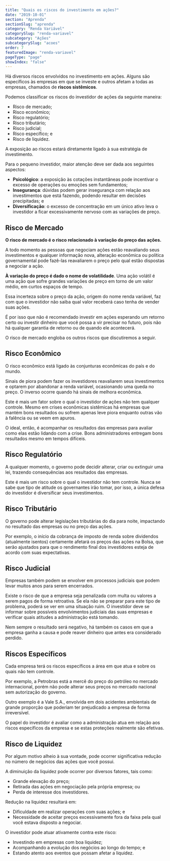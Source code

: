 ```yaml
---
title: "Quais os riscos do investimento em ações?"
date: "2019-10-01"
section: "Aprenda"
sectionSlug: "aprenda"
category: "Renda Variável"
categorySlug: "renda-variavel"
subcategory: "Ações"
subcategorySlug: "acoes"
order: 7
featuredImage: "renda-variavel"
pageType: "page"
showIndex: "false"
---
```


Há diversos riscos envolvidos no investimento em ações. Alguns são específicos às empresas em que se investe e outros afetam a todas as empresas, chamados de **riscos sistêmicos**.

Podemos classificar os riscos do investidor de ações da seguinte maneira:

- Risco de mercado;
- Risco econômico;
- Risco regulatório;
- Risco tributário;
- Risco judicial;
- Risco específico; e
- Risco de liquidez.


A exposição ao riscos estará diretamente ligado à sua estratégia de investimento.

Para o pequeno investidor, maior atenção deve ser dada aos seguintes aspectos:

- **Psicológico**: a exposição às cotações instantâneas pode incentivar o excesso de operações ou emoções sem fundamentos;
- **Insegurança**: dúvidas podem gerar insegurança com relação aos investimentos que está fazendo, podendo resultar em decisões precipitadas; e
- **Diversificação**: o excesso de concentração em um único ativo leva o investidor a ficar excessivamente nervoso com as variações de preço.



## Risco de Mercado

**O risco de mercado é o risco relacionado à variação do preço das ações.**

A todo momento as pessoas que negociam ações estão reavaliando seus investimentos e qualquer informação nova, alteração econômica ou política governamental pode fazê-las reavaliarem o preço pelo qual estão dispostas a negociar a ação. 

**À variação do preço é dado o nome de volatilidade**. Uma ação volátil é uma ação que sofre grandes variações de preço em torno de um valor médio, em curtos espaços de tempo.

Essa incerteza sobre o preço da ação, origem do nome renda variável, faz com que o investidor não saiba qual valor receberá caso tenha de vender suas ações. 

É por isso que não é recomendado investir em ações esperando um retorno certo ou investir dinheiro que você possa a vir precisar no futuro, pois não há qualquer garantia de retorno ou de quando ele acontecerá.

O risco de mercado engloba os outros riscos que discutiremos a seguir.

## Risco Econômico

O risco econômico está ligado às conjunturas econômicas do país e do mundo. 

Sinais de piora podem fazer os investidores reavaliarem seus investimentos e optarem por abandonar a renda variável, ocasionando uma queda no preço. O inverso ocorre quando há sinais de melhora econômica. 

Este é mais um fator sobre o qual o investidor de ações não tem qualquer controle. Mesmo em crises econômicas sistêmicas há empresas que mantém bons resultados ou sofrem apenas leve piora enquanto outras vão à falência ou se veem em apuros. 

O ideal, então, é acompanhar os resultados das empresas para avaliar como elas estão lidando com a crise. Bons administradores entregam bons resultados mesmo em tempos difíceis.

## Risco Regulatório

A qualquer momento, o governo pode decidir alterar, criar ou extinguir uma lei, trazendo consequências aos resultados das empresas. 

Este é mais um risco sobre o qual o investidor não tem controle. Nunca se sabe que tipo de atitude os governantes irão tomar, por isso, a única defesa do investidor é diversificar seus investimentos.

## Risco Tributário

O governo pode alterar legislações tributárias do dia para noite, impactando no resultado das empresas ou no preço das ações. 

Por exemplo, o início da cobrança de imposto de renda sobre dividendos (atualmente isentos) certamente afetará os preços das ações na Bolsa, que serão ajustados para que o rendimento final dos investidores esteja de acordo com suas expectativas.

## Risco Judicial

Empresas também podem se envolver em processos judiciais que podem levar muitos anos para serem encerrados. 

Existe o risco de que a empresa seja penalizada com multa ou valores a serem pagos de forma retroativa. Se ela não se preparar para este tipo de problema, poderá se ver em uma situação ruim. O investidor deve se informar sobre possíveis envolvimentos judiciais das suas empresas e verificar quais atitudes a administração está tomando. 

Nem sempre o resultado será negativo, há também os casos em que a empresa ganha a causa e pode reaver dinheiro que antes era considerado perdido.

## Riscos Específicos

Cada empresa terá os riscos específicos a área em que atua e sobre os quais não tem controle. 

Por exemplo, a Petrobras está a mercê do preço do petróleo no mercado internacional, porém não pode alterar seus preços no mercado nacional sem autorização do governo. 

Outro exemplo é a Vale S.A., envolvida em dois acidentes ambientais de grande proporção que poderiam ter prejudicado a empresa de forma irreversível. 

O papel do investidor é avaliar como a administração atua em relação aos riscos específicos da empresa e se estas proteções realmente são efetivas.

## Risco de Liquidez

Por algum motivo alheio à sua vontade, pode ocorrer significativa redução no número de negócios das ações que você possui.

A diminuição da liquidez pode ocorrer por diversos fatores, tais como:

- Grande elevação do preço;
- Retirada das ações em negociação pela própria empresa; ou
- Perda de interesse dos investidores.

Redução na liquidez resultará em:

- Dificuldade em realizar operações com suas ações; e
- Necessidade de aceitar preços excessivamente fora da faixa pela qual você estava disposto a negociar.

O investidor pode atuar ativamente contra este risco:

- Investindo em empresas com boa liquidez;
- Acompanhando a evolução dos negócios ao longo do tempo; e
- Estando atento aos eventos que possam afetar a liquidez.

